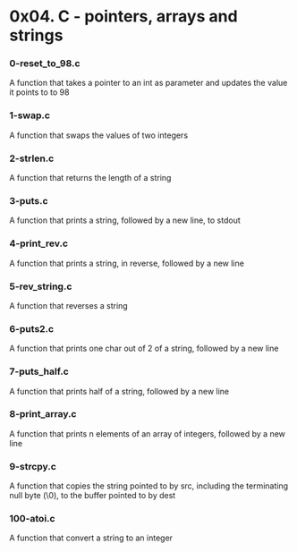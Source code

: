# 0x04. C - pointers, arrays and strings
### 0-reset_to_98.c
A function that takes a pointer to an int as parameter and updates the value it points to to 98
### 1-swap.c
A function that swaps the values of two integers
### 2-strlen.c
A function that returns the length of a string
### 3-puts.c
A function that prints a string, followed by a new line, to stdout
### 4-print_rev.c
A function that prints a string, in reverse, followed by a new line
### 5-rev_string.c
A function that reverses a string
### 6-puts2.c
A function that prints one char out of 2 of a string, followed by a new line
### 7-puts_half.c
A function that prints half of a string, followed by a new line
### 8-print_array.c
A function that prints n elements of an array of integers, followed by a new line
### 9-strcpy.c
A function that copies the string pointed to by src, including the terminating null byte (\0), to the buffer pointed to by dest
### 100-atoi.c
A function that convert a string to an integer